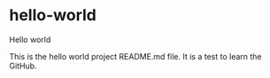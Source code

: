 # hello-world
Hello world

This is the hello world project README.md file.
It is a test to learn the GitHub.

